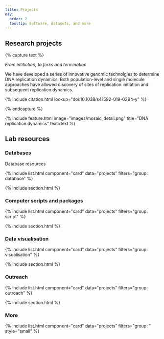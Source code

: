 ```yaml
---
title: Projects
nav:
  order: 2
  tooltip: Software, datasets, and more
---
```


## Research projects

{% capture text %}

*From intitiation, to forks and termination*

We have developed a series of innovative genomic technolgies to determine DNA replication dynamics. Both population-level and single molecule approaches have allowed discovery of sites of replication initiation and subsequent replication dynamics.

{%
  include citation.html
  lookup="doi:10.1038/s41592-019-0394-y"
%}

{% endcapture %}

{%
  include feature.html
  image="images/mosaic_detail.png"
  title="DNA replication dynamics"
  text=text
%}

## Lab resources

### Databases

Database resources

{% include list.html component="card" data="projects" filters="group: database" %}

{% include section.html %}

### Computer scripts and packages

{% include list.html component="card" data="projects" filters="group: script" %}

{% include section.html %}

### Data visualisation

{% include list.html component="card" data="projects" filters="group: visualisation" %}

{% include section.html %}

### Outreach

{% include list.html component="card" data="projects" filters="group: outreach" %}

{% include section.html %}


### More

{% include list.html component="card" data="projects" filters="group: " style="small" %}
